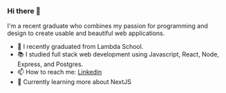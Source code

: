 ### Hi there 👋

I'm a recent graduate who combines my passion for programming and design to create usable and beautiful web applications.

- 🔭 I recently graduated from Lambda School.
- 📚 I studied full stack web development using Javascript, React, Node, Express, and Postgres.
- 📫 How to reach me: [Linkedin](https://www.linkedin.com/in/ryanpdesigns)
- 🌱 Currently learning more about NextJS

